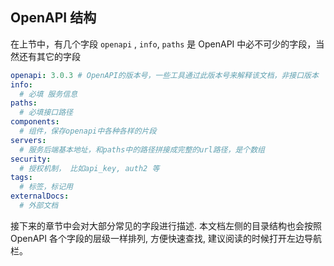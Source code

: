 ## OpenAPI 结构

在上节中，有几个字段 `openapi` , `info`, `paths` 是 OpenAPI 中必不可少的字段，当然还有其它的字段

```yaml
openapi: 3.0.3 # OpenAPI的版本号，一些工具通过此版本号来解释该文档，非接口版本
info:
  # 必填 服务信息
paths:
  # 必填接口路径
components:
  # 组件，保存openapi中各种各样的片段
servers: 
  # 服务后端基本地址，和paths中的路径拼接成完整的url路径，是个数组
security: 
  # 授权机制， 比如api_key, auth2 等
tags: 
  # 标签，标记用
externalDocs:
  # 外部文档
```

接下来的章节中会对大部分常见的字段进行描述. 本文档左侧的目录结构也会按照 OpenAPI 各个字段的层级一样排列, 方便快速查找, 建议阅读的时候打开左边导航栏。